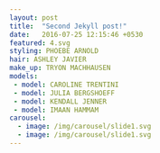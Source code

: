 ```yaml
---
layout: post
title:  "Second Jekyll post!"
date:   2016-07-25 12:15:46 +0530
featured: 4.svg
styling: PHOEBE ARNOLD
hair: ASHLEY JAVIER
make_up: TRYON MACHHAUSEN
models:
 - model: CAROLINE TRENTINI
 - model: JULIA BERGSHOEFF
 - model: KENDALL JENNER
 - model: IMAAN HAMMAM 
carousel:
  - image: /img/carousel/slide1.svg
  - image: /img/carousel/slide1.svg
---
```

